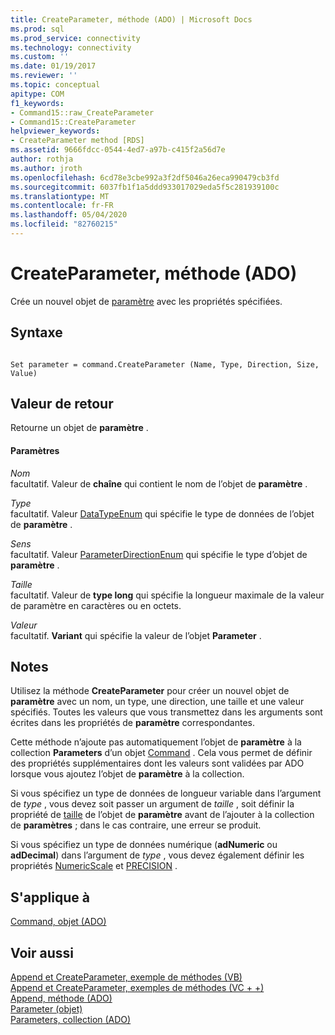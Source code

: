 ```yaml
---
title: CreateParameter, méthode (ADO) | Microsoft Docs
ms.prod: sql
ms.prod_service: connectivity
ms.technology: connectivity
ms.custom: ''
ms.date: 01/19/2017
ms.reviewer: ''
ms.topic: conceptual
apitype: COM
f1_keywords:
- Command15::raw_CreateParameter
- Command15::CreateParameter
helpviewer_keywords:
- CreateParameter method [RDS]
ms.assetid: 9666fdcc-0544-4ed7-a97b-c415f2a56d7e
author: rothja
ms.author: jroth
ms.openlocfilehash: 6cd78e3cbe992a3f2df5046a26eca990479cb3fd
ms.sourcegitcommit: 6037fb1f1a5ddd933017029eda5f5c281939100c
ms.translationtype: MT
ms.contentlocale: fr-FR
ms.lasthandoff: 05/04/2020
ms.locfileid: "82760215"
---
```

# <a name="createparameter-method-ado"></a>CreateParameter, méthode (ADO)
Crée un nouvel objet de [paramètre](../../../ado/reference/ado-api/parameter-object.md) avec les propriétés spécifiées.  
  
## <a name="syntax"></a>Syntaxe  
  
```  
  
Set parameter = command.CreateParameter (Name, Type, Direction, Size, Value)  
```  
  
## <a name="return-value"></a>Valeur de retour  
 Retourne un objet de **paramètre** .  
  
#### <a name="parameters"></a>Paramètres  
 *Nom*  
 facultatif. Valeur de **chaîne** qui contient le nom de l’objet de **paramètre** .  
  
 *Type*  
 facultatif. Valeur [DataTypeEnum](../../../ado/reference/ado-api/datatypeenum.md) qui spécifie le type de données de l’objet de **paramètre** .  
  
 *Sens*  
 facultatif. Valeur [ParameterDirectionEnum](../../../ado/reference/ado-api/parameterdirectionenum.md) qui spécifie le type d’objet de **paramètre** .  
  
 *Taille*  
 facultatif. Valeur de **type long** qui spécifie la longueur maximale de la valeur de paramètre en caractères ou en octets.  
  
 *Valeur*  
 facultatif. **Variant** qui spécifie la valeur de l’objet **Parameter** .  
  
## <a name="remarks"></a>Notes  
 Utilisez la méthode **CreateParameter** pour créer un nouvel objet de **paramètre** avec un nom, un type, une direction, une taille et une valeur spécifiés. Toutes les valeurs que vous transmettez dans les arguments sont écrites dans les propriétés de **paramètre** correspondantes.  
  
 Cette méthode n’ajoute pas automatiquement l’objet de **paramètre** à la collection **Parameters** d’un objet [Command](../../../ado/reference/ado-api/command-object-ado.md) . Cela vous permet de définir des propriétés supplémentaires dont les valeurs sont validées par ADO lorsque vous ajoutez l’objet de **paramètre** à la collection.  
  
 Si vous spécifiez un type de données de longueur variable dans l’argument de *type* , vous devez soit passer un argument de *taille* , soit définir la propriété de [taille](../../../ado/reference/ado-api/size-property-ado-parameter.md) de l’objet de **paramètre** avant de l’ajouter à la collection de **paramètres** ; dans le cas contraire, une erreur se produit.  
  
 Si vous spécifiez un type de données numérique (**adNumeric** ou **adDecimal**) dans l’argument de *type* , vous devez également définir les propriétés [NumericScale](../../../ado/reference/ado-api/numericscale-property-ado.md) et [PRECISION](../../../ado/reference/ado-api/precision-property-ado.md) .  
  
## <a name="applies-to"></a>S'applique à  
 [Command, objet (ADO)](../../../ado/reference/ado-api/command-object-ado.md)  
  
## <a name="see-also"></a>Voir aussi  
 [Append et CreateParameter, exemple de méthodes (VB)](../../../ado/reference/ado-api/append-and-createparameter-methods-example-vb.md)   
 [Append et CreateParameter, exemples de méthodes (VC + +)](../../../ado/reference/ado-api/append-and-createparameter-methods-example-vc.md)   
 [Append, méthode (ADO)](../../../ado/reference/ado-api/append-method-ado.md)   
 [Parameter (objet)](../../../ado/reference/ado-api/parameter-object.md)   
 [Parameters, collection (ADO)](../../../ado/reference/ado-api/parameters-collection-ado.md)
